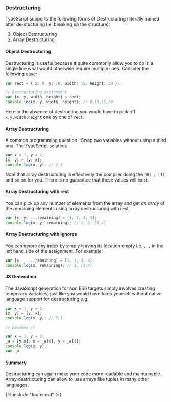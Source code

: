 ### Destructuring

TypeScript supports the following forms of Destructuring (literally named after de-stucturing i.e. breaking up the structure):

1. Object Destructuring
1. Array Destructuring

#### Object Destructuring
Destructuring  is useful because it quite commonly allow you to do in a single line what would otherwise require multiple lines. Consider the following case:

```ts
var rect = { x: 0, y: 10, width: 15, height: 20 };

// Destructuring assignment
var {x, y, width, height} = rect;
console.log(x, y, width, height); // 0,10,15,20
```
Here in the absence of destructing you would have to pick off `x,y,width,height` one by one of `rect`.

#### Array Destructuring
A common programming question : Swap two variables without using a third one. The TypeScript solution:

```ts
var x = 1, y = 2;
[x, y] = [y, x];
console.log(x, y); // 2,1
```
Note that array destructuring is effectively the compiler doing the `[0] , [1]` and so on for you. There is no guarantee that these values will exist.

#### Array Destructuring with rest
You can pick up any number of elements from the array and get *an array* of the remaining elements using array destructuring with rest.

```ts
var [x, y, ...remaining] = [1, 2, 3, 4];
console.log(x, y, remaining); // 1, 2, [3,4]
```

#### Array Destructuring with ignores
You can ignore any index by simply leaving its location empty i.e. `, ,` in the left hand side of the assignment. For example:
```ts
var [x, , ...remaining] = [1, 2, 3, 4];
console.log(x, remaining); // 1, [3,4]
```

#### JS Generation
The JavaScript generation for non ES6 targets simply involves creating temporary variables, just like you would have to do yourself without native language support for destructuring e.g.

```ts
var x = 1, y = 2;
[x, y] = [y, x];
console.log(x, y); // 2,1

// becomes //

var x = 1, y = 2;
_a = [y,x], x = _a[0], y = _a[1];
console.log(x, y);
var _a;
```

#### Summary
Destructuring can again make your code more readable and maintainable. Array destructuring can allow to use arrays like tuples in many other languages.


{% include "footer.md" %}
